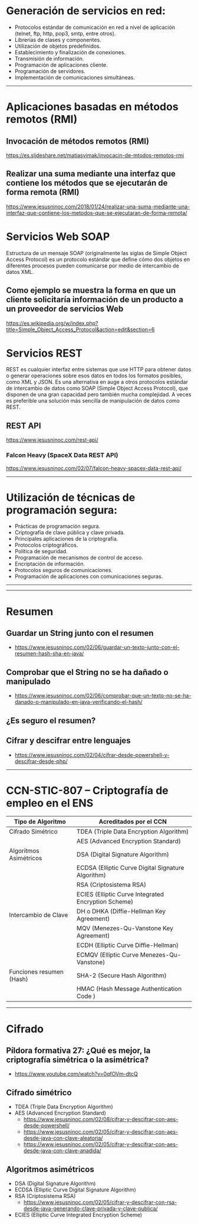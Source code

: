 # Generación de servicios en red:
 -	Protocolos estándar de comunicación en red a nivel de aplicación (telnet, ftp, http, pop3, smtp, entre otros).
 -	Librerías de clases y componentes.
 -	Utilización de objetos predefinidos.
 -	Establecimiento y finalización de conexiones.
 -	Transmisión de información.
 -	Programación de aplicaciones cliente.
 - Programación de servidores.
 -	Implementación de comunicaciones simultáneas.

--------------------

# Aplicaciones basadas en métodos remotos (RMI)
## Invocación de métodos remotos (RMI)
https://es.slideshare.net/matiasyimak/invocacin-de-mtodos-remotos-rmi
## Realizar una suma mediante una interfaz que contiene los métodos que se ejecutarán de forma remota (RMI)
https://www.jesusninoc.com/2018/01/24/realizar-una-suma-mediante-una-interfaz-que-contiene-los-metodos-que-se-ejecutaran-de-forma-remota/

# Servicios Web SOAP
Estructura de un mensaje SOAP (originalmente las siglas de Simple Object Access Protocol) es un protocolo estándar que define cómo dos objetos en diferentes procesos pueden comunicarse por medio de intercambio de datos XML.
## Como ejemplo se muestra la forma en que un cliente solicitaría información de un producto a un proveedor de servicios Web
https://es.wikipedia.org/w/index.php?title=Simple_Object_Access_Protocol&action=edit&section=6
# Servicios REST
REST es cualquier interfaz entre sistemas que use HTTP para obtener datos o generar operaciones sobre esos datos en todos los formatos posibles, como XML y JSON. Es una alternativa en auge a otros protocolos estándar de intercambio de datos como SOAP (Simple Object Access Protocol), que disponen de una gran capacidad pero también mucha complejidad. A veces es preferible una solución más sencilla de manipulación de datos como REST.
## REST API 
https://www.jesusninoc.com/rest-api/
### Falcon Heavy (SpaceX Data REST API)
https://www.jesusninoc.com/02/07/falcon-heavy-spacex-data-rest-api/

--------------------

# Utilización de técnicas de programación segura:
 -	Prácticas de programación segura.
 -	Criptografía de clave pública y clave privada.
 -	Principales aplicaciones de la criptografía.
 -	Protocolos criptográficos.
 -	Política de seguridad.
 -	Programación de mecanismos de control de acceso.
 -	Encriptación de información.
 -	Protocolos seguros de comunicaciones.
 -	Programación de aplicaciones con comunicaciones seguras.

--------------------


--------------------

# Resumen

## Guardar un String junto con el resumen
* https://www.jesusninoc.com/02/06/guardar-un-texto-junto-con-el-resumen-hash-sha-en-java/

## Comprobar que el String no se ha dañado o manipulado
* https://www.jesusninoc.com/02/06/comprobar-que-un-texto-no-se-ha-danado-o-manipulado-en-java-verificando-el-hash/

## ¿Es seguro el resumen?

## Cifrar y descifrar entre lenguajes
* https://www.jesusninoc.com/02/04/cifrar-desde-powershell-y-descifrar-desde-php/

------------

# CCN-STIC-807 – Criptografía de empleo en el ENS
|Tipo de Algoritmo| Acreditados por el CCN|
|--|--
|Cifrado Simétrico|TDEA (Triple Data Encryption Algorithm)
||AES (Advanced Encryption Standard)
|Algoritmos Asimétricos|DSA (Digital Signature Algorithm)
||ECDSA (Elliptic Curve Digital Signature Algorithm)
||RSA (Criptosistema RSA)
||ECIES (Elliptic Curve Integrated Encryption Scheme)
|Intercambio de Clave|DH o DHKA (Diffie-Hellman Key Agreement)
||MQV (Menezes-Qu-Vanstone Key Agreement)
||ECDH (Elliptic Curve Diffie-Hellman)
||ECMQV (Elliptic Curve Menezes-Qu-Vanstone)
|Funciones resumen (Hash)|SHA-2 (Secure Hash Algorithm)
||HMAC (Hash Message Authentication Code )

------------

# Cifrado
## Píldora formativa 27: ¿Qué es mejor, la criptografía simétrica o la asimétrica?
* https://www.youtube.com/watch?v=0qfOVm-dtcQ

## Cifrado simétrico
- TDEA (Triple Data Encryption Algorithm)
- AES (Advanced Encryption Standard)
	- https://www.jesusninoc.com/02/08/cifrar-y-descifrar-con-aes-desde-powershell/
	- https://www.jesusninoc.com/02/05/cifrar-y-descifrar-con-aes-desde-java-con-clave-aleatoria/
	- https://www.jesusninoc.com/02/05/cifrar-y-descifrar-con-aes-desde-java-con-clave-anadida/

## Algoritmos asimétricos
- DSA (Digital Signature Algorithm)
- ECDSA (Elliptic Curve Digital Signature Algorithm)
- RSA (Criptosistema RSA)
	- https://www.jesusninoc.com/02/05/cifrar-y-descifrar-con-rsa-desde-java-generando-clave-privada-y-clave-publica/
- ECIES (Elliptic Curve Integrated Encryption Scheme)
